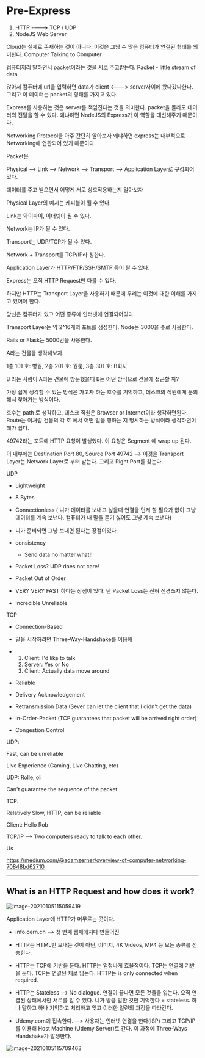 # Pre-Express

1. HTTP ----> TCP / UDP
2. NodeJS Web Server

Cloud는 실제로 존재하는 것이 아니다. 이것은 그냥 수 많은 컴퓨터가 연결된 형태를 의미한다. Computer Talking to Computer



컴퓨터끼리 말하면서 packet이라는 것을 서로 주고받는다. Packet - little stream of data

앉아서 컴퓨터에 url을 입력하면 data가 client <---> server사이에 왔다갔다한다. 그리고 이 데이터는 packet의 형태를 가지고 있다.

Express를 사용하는 것은 server를 책임진다는 것을 의미한다. packet을 몰라도 데이터의 전달을 할 수 있다. 왜냐하면 NodeJS의 Express가 이 역할을 대신해주기 때문이다.



Networking Protocol을 아주 간단히 알아보자 왜냐하면 express는 내부적으로 Networking에 연관되어 있기 때문이다.

Packet은

Physical --> Link --> Network --> Transport --> Application Layer로 구성되어있다.

데이터를 주고 받으면서 어떻게 서로 상호작용하는지 알아보자

Physical Layer의 예시는 케피블이 될 수 있다.

Link는 와이파이, 이더넷이 될 수 있다.

Network는 IP가 될 수 있다.

Transport는 UDP/TCP가 될 수 있다.

Network + Transport를 TCP/IP라 칭한다.

Application Layer가 HTTP/FTP/SSH/SMTP 등이 될 수 있다.



Express는 오직 HTTP Request만 다룰 수 있다.

하지만 HTTP는 Transport Layer을 사용하기 때문에 우리는 이것에 대한 이해를 가지고 있어야 한다.



당신은 컴퓨터가 있고 어떤 종류에 인터넷에 연결되어있다.

Transport Layer는 약 2^16개의 포트를 생성한다. Node는 3000을 주로 사용한다. 

Rails or Flask는 5000번을 사용한다. 



A라는 건물을 생각해보자.

1층 101 호: 병원, 2층 201 호: 원룸, 3층 301 호: B회사

B 라는 사람이 A라는 건물에 방문했을때 B는 어떤 방식으로 건물에 접근할 까?

가장 쉽게 생각할 수 있는 방식은 가고자 하는 호수를 기억하고, 데스크의 직원에게 문의해서 찾아가는 방식이다.

호수는 path 로 생각하고, 데스크 직원은 Browser or Internet이라 생각하면된다. Route는 이처럼 건물의 각 호 에서 어떤 일을 행하는 지 명시하는 방식이라 생각하면이해가 쉽다.



49742라는 포트에 HTTP 요청이 발생했다. 이 요청은 Segment 에 wrap up 된다. 

이 내부에는 Destination Port 80, Source Port 49742 --> 이것을 Transport Layer는 Network Layer로 부터 받는다. 그리고 Right Port를 찾는다.



UDP 

- Lightweight
- 8 Bytes
- Connectionless ( 니가 데이터를 보내고 싶을때 연결을 먼저 할 필요가 없이 그냥 데이터를 계속 보낸다. 컴퓨터가 내 말을 듣기 싫어도 그냥 계속 보낸다)
- 니가 준비되면 그냥 보내면 된다는 장점이있다. 
- consistency
  - Send data no matter what!!
- Packet Loss? UDP does not care!
- Packet Out of Order
- VERY VERY FAST 하다는 장점이 있다. 단 Packet Loss는 전혀 신경쓰지 않는다.

- Incredible Unreliable



TCP 

- Connection-Based
- 말을 시작하려면 Three-Way-Handshake를 이용해
- 1. Client: I'd like to talk
  2. Server: Yes or No
  3. Client: Actually data move around
- Reliable
- Delivery Acknowledgement
- Retransmission Data (Sever can let the client that I didn't get the data) 

- In-Order-Packet (TCP guarantees that packet will be arrived right order)
- Congestion Control



UDP:

Fast, can be unreliable

Live Experience (Gaming, Live Chatting, etc)

  UDP: Rolle, oli

Can't guarantee the sequence of the packet



TCP:

Relatively Slow, HTTP, can be reliable

Client: Hello Rob



TCP/IP --> Two computers ready to talk to each other.

Us

https://medium.com/@adamzerner/overview-of-computer-networking-70848bd62710

----------------------------------------------

## What is an HTTP Request and how does it work?

![image-20210105115059419](C:\Users\jos50\AppData\Roaming\Typora\typora-user-images\image-20210105115059419.png)

Application Layer에 HTTP가 머무르는 곳이다.

- info.cern.ch --> 첫 번째 웹페에지다 만들어진

- HTTP는 HTML만 보내는 것이 아닌, 이미지, 4K Videos, MP4 등 모든 종류를 전송한다.

- HTTP는 TCP에 기반을 둔다. HTTP는 엄청나게 효율적이다. TCP는 연결에 기반을 둔다. TCP는 연결된 채로 남는다. HTTP는 is only connected when required. 
- HTTP는 Stateless --> No dialogue. 연결이 끝나면 모든 것들을 잃는다. 오직 연결된 상태에서만 서로를 알 수 있다. 니가 방금 말한 것만 기억한다 = stateless. 하나 말하고 하나 기억하고 처리하고 잊고 이러한 일련의 과정을 따라간다.
- Udemy.com에 접속한다. --> 사용자는 인터넷 연결을 한다(ISP) 그리고 TCP/IP를 이용해 Host Machine (Udemy Server)로 간다. 이 과정에 Three-Ways Handshake가 발생한다.

![image-20210105115709463](C:\Users\jos50\AppData\Roaming\Typora\typora-user-images\image-20210105115709463.png)


